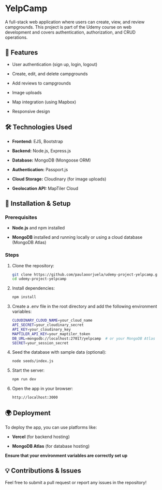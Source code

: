 # YelpCamp

A full-stack web application where users can create, view, and review campgrounds. This project is part of the Udemy course on web development and covers authentication, authorization, and CRUD operations.

## 🚀 Features

- User authentication (sign up, login, logout)

- Create, edit, and delete campgrounds

- Add reviews to campgrounds

- Image uploads

- Map integration (using Mapbox)

- Responsive design

## 🛠 Technologies Used

- **Frontend:** EJS, Bootstrap

- **Backend:** Node.js, Express.js

- **Database:** MongoDB (Mongoose ORM)

- **Authentication:** Passport.js

- **Cloud Storage:** Cloudinary (for image uploads)

- **Geolocation API:** MapTiler Cloud

## 📌 Installation & Setup

### Prerequisites

- **Node.js** and npm installed

- **MongoDB** installed and running locally or using a cloud database (MongoDB Atlas)

### Steps

1. Clone the repository:
    ```bash
    git clone https://github.com/paulaoorjuela/udemy-project-yelpcamp.git
    cd udemy-project-yelpcamp

2. Install dependencies:
    ```bash
    npm install

3. Create a .env file in the root directory and add the following environment variables:
    ```bash
    CLOUDINARY_CLOUD_NAME=your_cloud_name
    API_SECRET=your_cloudinary_secret
    API_KEY=your_cloudinary_key
    MAPTILER_API_KEY=your_maptiler_token
    DB_URL=mongodb://localhost:27017/yelpcamp  # or your MongoDB Atlas connection string
    SECRET=your_session_secret

4. Seed the database with sample data (optional):
    ```bash
    node seeds/index.js

5. Start the server:
    ```bash
    npm run dev

6. Open the app in your browser:
    ```bash
    http://localhost:3000

## 🌍 Deployment

To deploy the app, you can use platforms like:

- **Vercel** (for backend hosting)

- **MongoDB Atlas** (for database hosting)

**Ensure that your environment variables are correctly set up**

## 💡 Contributions & Issues
Feel free to submit a pull request or report any issues in the repository!